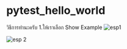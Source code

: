 # pytest_hello_world
วิธีการทำนะครับ
1.ให้เราเลือก Show Example
![esp1](https://github.com/user-attachments/assets/e8311929-025e-4ba6-ab00-bc0f151e76b6)

![esp 2](https://github.com/user-attachments/assets/ac56f8d3-1926-4920-890a-cf0286df709c)
